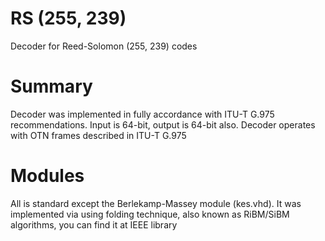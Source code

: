 # RS (255, 239)
Decoder for Reed-Solomon (255, 239) codes

# Summary
Decoder was implemented in fully accordance with ITU-T G.975 recommendations.
Input is 64-bit, output is 64-bit also. Decoder operates with OTN frames
described in ITU-T G.975

# Modules
All is standard except the Berlekamp-Massey module (kes.vhd). It was implemented
via using folding technique, also known as RiBM/SiBM algorithms, you can find it
at IEEE library
